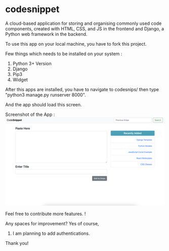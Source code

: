 # codesnippet

A cloud-based application for storing and organising commonly used code components, created with HTML, CSS, and JS in the frontend and Django, a Python web framework in the backend.

To use this app on your local machine, you have to fork this project. 

Few things which needs to be installed on your system :
1. Python 3+ Version
2. Django
3. Pip3
4. Widget

After this apps are installed, you have to navigate to codesnips/ then type "python3 manage.py runserver 8000".

And the app should load this screen. 

Screenshot of the App :
![Alt text](https://github.com/binaryyee/codesnippet/blob/6ab7c8917f6523a95afe6908d26c663dc9528c44/Screenshot%202021-11-10%20at%2012.15.38%20AM.png?raw=true "Title")

Feel free to contribute more features. !

Any spaces for improvement? Yes of course,
1. I am planning to add authentications.

Thank you!
